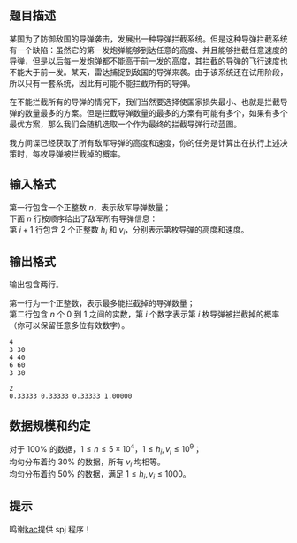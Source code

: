 ## 题目描述

某国为了防御敌国的导弹袭击，发展出一种导弹拦截系统。但是这种导弹拦截系统有一个缺陷：虽然它的第一发炮弹能够到达任意的高度、并且能够拦截任意速度的导弹，但是以后每一发炮弹都不能高于前一发的高度，其拦截的导弹的飞行速度也不能大于前一发。某天，雷达捕捉到敌国的导弹来袭。由于该系统还在试用阶段，所以只有一套系统，因此有可能不能拦截所有的导弹。 

在不能拦截所有的导弹的情况下，我们当然要选择使国家损失最小、也就是拦截导弹的数量最多的方案。但是拦截导弹数量的最多的方案有可能有多个，如果有多个最优方案，那么我们会随机选取一个作为最终的拦截导弹行动蓝图。

我方间谍已经获取了所有敌军导弹的高度和速度，你的任务是计算出在执行上述决策时，每枚导弹被拦截掉的概率。

## 输入格式

第一行包含一个正整数 $n$，表示敌军导弹数量；  
下面 $n$ 行按顺序给出了敌军所有导弹信息：  
第 $i+1$ 行包含 $2$ 个正整数 $h_{i}$ 和 $v_{i}$，分别表示第枚导弹的高度和速度。 

## 输出格式

输出包含两行。

第一行为一个正整数，表示最多能拦截掉的导弹数量；  
第二行包含 $n$ 个 $0$ 到 $1$ 之间的实数，第 $i$ 个数字表示第 $i$ 枚导弹被拦截掉的概率（你可以保留任意多位有效数字）。

```input1
4
3 30
4 40
6 60
3 30

```

```output1
2
0.33333 0.33333 0.33333 1.00000
```

## 数据规模和约定


对于 $100\%$ 的数据，$1\le n\le 5\times 10^4$，$1\le h_i,v_i\le 10^9$；  
均匀分布着约 $30\%$ 的数据，所有 $v_i$ 均相等。  
均匀分布着约 $50\%$ 的数据，满足 $1\le h_i,v_i\le 1000$。


## 提示

鸣谢[kac](http://61.187.179.132/JudgeOnline/userinfo.php?user=kac)提供 spj 程序！


